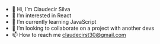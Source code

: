 - 👋 Hi, I’m Claudecir Silva
- 👀 I’m interested in React
- 🌱 I’m currently learning JavaScript
- 💞️ I’m looking to collaborate on a project with another devs 
- 📫 How to reach me claudecirst30@gmail.com 

<!---
Claus30/Claus30 is a ✨ special ✨ repository because its `README.md` (this file) appears on your GitHub profile.
You can click the Preview link to take a look at your changes.
--->
